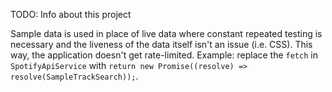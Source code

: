 TODO: Info about this project

Sample data is used in place of live data where constant repeated testing is necessary and the liveness of the data itself isn't an issue (i.e. CSS). This way, the application doesn't get rate-limited.
Example: replace the `fetch` in `SpotifyApiService` with `return new Promise((resolve) => resolve(SampleTrackSearch));`.